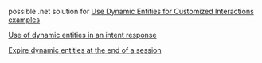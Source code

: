possible .net solution for [Use Dynamic Entities for Customized Interactions examples](https://developer.amazon.com/en-US/docs/alexa/custom-skills/use-dynamic-entities-for-customized-interactions.html#expire-dynamic-entities-at-the-end-of-a-session)

[Use of dynamic entities in an intent response](https://developer.amazon.com/en-US/docs/alexa/custom-skills/use-dynamic-entities-for-customized-interactions.html#expire-dynamic-entities-at-the-end-of-a-session)

[Expire dynamic entities at the end of a session](https://developer.amazon.com/en-US/docs/alexa/custom-skills/use-dynamic-entities-for-customized-interactions.html#expire-dynamic-entities-at-the-end-of-a-session)
